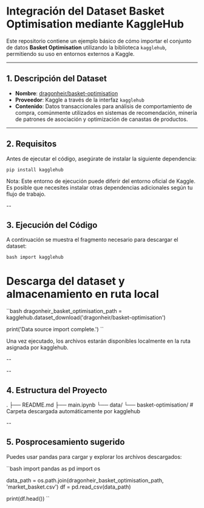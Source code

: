 # Integración del Dataset Basket Optimisation mediante KaggleHub

Este repositorio contiene un ejemplo básico de cómo importar el conjunto de datos **Basket Optimisation** utilizando la biblioteca `kagglehub`, permitiendo su uso en entornos externos a Kaggle.

---

## 1. Descripción del Dataset

- **Nombre**: [dragonheir/basket-optimisation](https://www.kaggle.com/datasets/dragonheir/basket-optimisation)  
- **Proveedor**: Kaggle a través de la interfaz `kagglehub`  
- **Contenido**: Datos transaccionales para análisis de comportamiento de compra, comúnmente utilizados en sistemas de recomendación, minería de patrones de asociación y optimización de canastas de productos.

---

## 2. Requisitos

Antes de ejecutar el código, asegúrate de instalar la siguiente dependencia:

```bash
pip install kagglehub

```

Nota: Este entorno de ejecución puede diferir del entorno oficial de Kaggle. Es posible que necesites instalar otras dependencias adicionales según tu flujo de trabajo.

--

## 3. Ejecución del Código
A continuación se muestra el fragmento necesario para descargar el dataset:

``bash
import kagglehub
``


# Descarga del dataset y almacenamiento en ruta local

``bash
dragonheir_basket_optimisation_path = kagglehub.dataset_download('dragonheir/basket-optimisation')

print('Data source import complete.')
``

Una vez ejecutado, los archivos estarán disponibles localmente en la ruta asignada por kagglehub.

--

--
## 4. Estructura del Proyecto

.
├── README.md
├── main.ipynb
└── data/
    └── basket-optimisation/  # Carpeta descargada automáticamente por kagglehub


--

## 5. Posprocesamiento sugerido
Puedes usar pandas para cargar y explorar los archivos descargados:

``bash
import pandas as pd
import os

data_path = os.path.join(dragonheir_basket_optimisation_path, 'market_basket.csv')
df = pd.read_csv(data_path)

print(df.head())
``